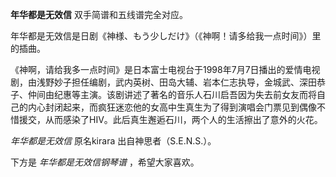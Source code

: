 

**年华都是无效信** 双手简谱和五线谱完全对应。

年华都是无效信是日剧《神様、もう少しだけ》（《神啊！请多给我一点时间》）里的插曲。

《神啊，请给我多一点时间》是日本富士电视台于1998年7月7日播出的爱情电视剧，由浅野妙子担任编剧，武内英树、田岛大辅、岩本仁志执导，金城武、深田恭子、仲间由纪惠等主演。该剧讲述了著名的音乐人石川启吾因为失去前女友而将自己的内心封闭起来，而疯狂迷恋他的女高中生真生为了得到演唱会门票见到偶像不惜援交，从而感染了HIV。此后真生邂逅石川，两个人的生活擦出了意外的火花。

_年华都是无效信_ 原名kirara 出自神思者（S.E.N.S.）。

下方是 _年华都是无效信钢琴谱_ ，希望大家喜欢。

